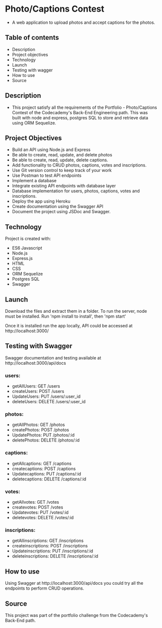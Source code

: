 # Photo/Captions Contest

- A web application to upload photos and accept captions for the photos.

## Table of contents

- Description
- Project objectives
- Technology
- Launch
- Testing with wagger
- How to use
- Source

## Description

- This project satisfy all the requirements of the Portfolio - Photo/Captions Contest of the
  Codecademy's Back-End Engineering path. This was built with node and express, postgres SQL to
  store and retrieve data using ORM Sequelize.

## Project Objectives

- Build an API using Node.js and Express
- Be able to create, read, update, and delete photos
- Be able to create, read, update, delete captions.
- Add functionality to CRUD photos, captions, votes and inscriptions.
- Use Git version control to keep track of your work
- Use Postman to test API endpoints
- Implement a database
- Integrate existing API endpoints with database layer
- Database implementation for users, photos, captions, votes and inscriptions.
- Deploy the app using Heroku
- Create documentation using the Swagger API
- Document the project using JSDoc and Swagger.

## Technology

Project is created with:

- ES6 Javascript
- Node.js
- Express.js
- HTML
- CSS
- ORM Sequelize
- Postgres SQL
- Swagger

## Launch

Download the files and extract them in a folder. To run the server, node must be installed. Run 'npm
install to install', then 'npm start'

Once it is installed run the app locally, API could be accessed at http://localhost:3000/

## Testing with Swagger

Swagger documentation and testing available at http://localhost:3000/api/docs

### users:

- getAllUsers: GET /users
- createUsers: POST /users
- UpdateUsers: PUT /users/:user_id
- deleteUsers: DELETE /users/:user_id

### photos:

- getAllPhotos: GET /photos
- createPhotos: POST /photos
- UpdatePhotos: PUT /photos/:id
- deletePhotos: DELETE /photos/:id

### captions:

- getAllcaptions: GET /captions
- createcaptions: POST /captions
- Updatecaptions: PUT /captions/:id
- deletecaptions: DELETE /captions/:id

### votes:

- getAllvotes: GET /votes
- createvotes: POST /votes
- Updatevotes: PUT /votes/:id
- deletevotes: DELETE /votes/:id

### inscriptions:

- getAllinscriptions: GET /inscriptions
- createinscriptions: POST /inscriptions
- Updateinscriptions: PUT /inscriptions/:id
- deleteinscriptions: DELETE /inscriptions/:id

## How to use

Using Swagger at http://localhost:3000/api/docs you could try all the endpoints to perform CRUD
operations.

## Source

This project was part of the portfolio challenge from the Codecademy's Back-End path.
